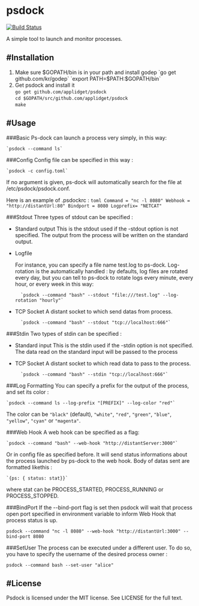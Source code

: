 **psdock**
======

[![Build Status](https://travis-ci.org/applidget/psdock.svg)](https://travis-ci.org/applidget/psdock)

A simple tool to launch and monitor processes.

#Installation
------------

1) Make sure $GOPATH/bin is in your path and install godep  
`go get github.com/kr/godep`  
`export PATH=$PATH:$GOPATH/bin`  
2) Get psdock and install it  
`go get github.com/applidget/psdock`  
`cd $GOPATH/src/github.com/applidget/psdock`  
`make`


#Usage
------------
###Basic
Ps-dock can launch a process very simply, in this way:

    `psdock --command ls`
###Config
Config file can be specified in this way :

    `psdock -c config.toml`
    
If no argument is given, ps-dock will automatically search for the file at /etc/psdock/psdock.conf.

Here is an example of .psdockrc :
    `````toml
    Command = "nc -l 8080"
    Webhook = "http://distantUrl:80"
    Bindport = 8080
    Logprefix= "NETCAT"
    `````
    
###Stdout
Three types of stdout can be specified :
* Standard output
    This is the stdout used if the -stdout option is not specified. The output from the process will be written on the standard output.
* Logfile

    For instance, you can specify a file name test.log to ps-dock. Log-rotation is the automatically handled : by defaults, log files are rotated every day, but you can tell to ps-dock to rotate logs every minute, every hour, or every week in this way:
    
        `psdock --command "bash" --stdout "file:///test.log" --log-rotation "hourly"`

* TCP Socket
    A distant socket to which send datas from process.

        `psdock --command "bash" --stdout "tcp://localhost:666"`

###Stdin
Two types of stdin can be specified :
* Standard input
    This is the stdin used if the -stdin option is not specified. The data read on the standard input will be passed to the process
* TCP Socket
    A distant socket to which read data to pass to the process.

        `psdock --command "bash" --stdin "tcp://localhost:666"`

###Log Formatting
You can specify a prefix for the output of the process, and set its color : 

    `psdock --command ls --log-prefix "[PREFIX]" --log-color "red"`

The color can be `"black"` (default), `"white"`, `"red"`, `"green"`, `"blue"`, `"yellow"`, `"cyan"` or `"magenta"`. 

###Web Hook
A web hook can be specified as a flag:

    `psdock --command "bash" --web-hook "http://distantServer:3000"`
Or in config file as specified before.
It will send status informations about the process launched by ps-dock to the web hook. Body of datas sent are formatted likethis :

    `{ps: { status: stat}}`

where stat can be PROCESS_STARTED, PROCESS_RUNNING or PROCESS_STOPPED.

###BindPort
If the --bind-port flag is set then psdock will wait that process open port specified in environment variable to inform Web Hook that process status is up.

    psdock --command "nc -l 8080" --web-hook "http://distantUrl:3000" --bind-port 8080

###SetUser
The process can be executed under a different user. To do so, you have to specify the username of the desired process owner : 

    psdock --command bash --set-user "alice"


#License
------------
Psdock is licensed under the MIT license. See LICENSE for the full text.
